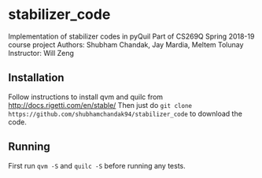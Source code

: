 # stabilizer_code
Implementation of stabilizer codes in pyQuil
Part of CS269Q Spring 2018-19 course project
Authors: Shubham Chandak, Jay Mardia, Meltem Tolunay
Instructor: Will Zeng

## Installation
Follow instructions to install qvm and quilc from http://docs.rigetti.com/en/stable/
Then just do `git clone https://github.com/shubhamchandak94/stabilizer_code` to download the code.

## Running
First run `qvm -S` and `quilc -S` before running any tests.
